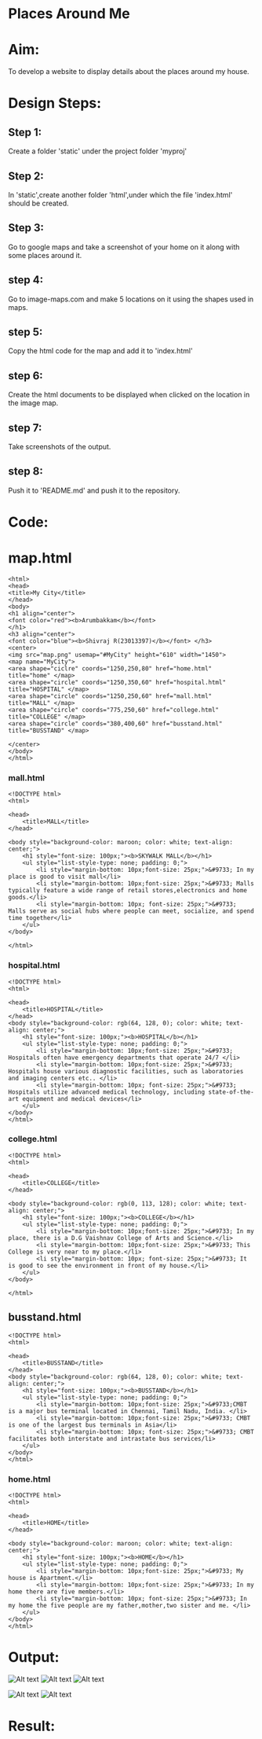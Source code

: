# Places Around Me
# Aim:
To develop a website to display details about the places around my house.

# Design Steps:
## Step 1:
Create a folder 'static' under the project folder 'myproj'

## Step 2:
In 'static',create another folder 'html',under which the file 'index.html' should be created.

## Step 3:
Go to google maps and take a screenshot of your home on it along with some places around it.

## step 4:
Go to image-maps.com and make 5 locations on it using the shapes used in maps.

## step 5:
Copy the html code for the map and add it to 'index.html'

## step 6:
Create the html documents to be displayed when clicked on the location in the image map.

## step 7:
Take screenshots of the output.

## step 8:
Push it to 'README.md' and push it to the repository.

# Code:

# map.html
``````
<html>
<head>
<title>My City</title>
</head>
<body>
<h1 align="center">
<font color="red"><b>Arumbakkam</b></font>
</h1>
<h3 align="center">
<font color="blue"><b>Shivraj R(23013397)</b></font> </h3>
<center>
<img src="map.png" usemap="#MyCity" height="610" width="1450">
<map name="MyCity">
<area shape="ciclre" coords="1250,250,80" href="home.html" title="home" </map>
<area shape="circle" coords="1250,350,60" href="hospital.html" title="HOSPITAL" </map>
<area shape="circle" coords="1250,250,60" href="mall.html" title="MALL" </map>
<area shape="circle" coords="775,250,60" href="college.html" title="COLLEGE" </map>
<area shape="circle" coords="380,400,60" href="busstand.html" title="BUSSTAND" </map>

</center>
</body>
</html>
``````
### mall.html
``````
<!DOCTYPE html>
<html>

<head>
    <title>MALL</title>
</head>

<body style="background-color: maroon; color: white; text-align: center;">
    <h1 style="font-size: 100px;"><b>SKYWALK MALL</b></h1>
    <ul style="list-style-type: none; padding: 0;">
        <li style="margin-bottom: 10px;font-size: 25px;">&#9733; In my place is good to visit mall</li>
        <li style="margin-bottom: 10px;font-size: 25px;">&#9733; Malls typically feature a wide range of retail stores,electronics and home goods.</li>
        <li style="margin-bottom: 10px; font-size: 25px;">&#9733; Malls serve as social hubs where people can meet, socialize, and spend time together</li>
    </ul>
</body>

</html>
``````
### hospital.html
``````
<!DOCTYPE html>
<html>

<head>
    <title>HOSPITAL</title>
</head>
<body style="background-color: rgb(64, 128, 0); color: white; text-align: center;">
    <h1 style="font-size: 100px;"><b>HOSPITAL</b></h1>
    <ul style="list-style-type: none; padding: 0;">
        <li style="margin-bottom: 10px;font-size: 25px;">&#9733; Hospitals often have emergency departments that operate 24/7 </li>
        <li style="margin-bottom: 10px;font-size: 25px;">&#9733; Hospitals house various diagnostic facilities, such as laboratories and imaging centers etc.. </li>
        <li style="margin-bottom: 10px; font-size: 25px;">&#9733; Hospitals utilize advanced medical technology, including state-of-the-art equipment and medical devices</li>
    </ul>
</body>
</html>
``````
### college.html
``````
<!DOCTYPE html>
<html>

<head>
    <title>COLLEGE</title>
</head>

<body style="background-color: rgb(0, 113, 128); color: white; text-align: center;">
    <h1 style="font-size: 100px;"><b>COLLEGE</b></h1>
    <ul style="list-style-type: none; padding: 0;">
        <li style="margin-bottom: 10px;font-size: 25px;">&#9733; In my place, there is a D.G Vaishnav College of Arts and Science.</li>
        <li style="margin-bottom: 10px;font-size: 25px;">&#9733; This College is very near to my place.</li>
        <li style="margin-bottom: 10px; font-size: 25px;">&#9733; It is good to see the environment in front of my house.</li>
    </ul>
</body>

</html>
``````
## busstand.html
``````
<!DOCTYPE html>
<html>

<head>
    <title>BUSSTAND</title>
</head>
<body style="background-color: rgb(64, 128, 0); color: white; text-align: center;">
    <h1 style="font-size: 100px;"><b>BUSSTAND</b></h1>
    <ul style="list-style-type: none; padding: 0;">
        <li style="margin-bottom: 10px;font-size: 25px;">&#9733;CMBT is a major bus terminal located in Chennai, Tamil Nadu, India. </li>
        <li style="margin-bottom: 10px;font-size: 25px;">&#9733; CMBT is one of the largest bus terminals in Asia</li>
        <li style="margin-bottom: 10px; font-size: 25px;">&#9733; CMBT facilitates both interstate and intrastate bus services/li>
    </ul>
</body>
</html>
``````
### home.html
``````
<!DOCTYPE html>
<html>

<head>
    <title>HOME</title>
</head>

<body style="background-color: maroon; color: white; text-align: center;">
    <h1 style="font-size: 100px;"><b>HOME</b></h1>
    <ul style="list-style-type: none; padding: 0;">
        <li style="margin-bottom: 10px;font-size: 25px;">&#9733; My house is Apartment.</li>
        <li style="margin-bottom: 10px;font-size: 25px;">&#9733; In my home there are five members.</li>
        <li style="margin-bottom: 10px; font-size: 25px;">&#9733; In my home the five people are my father,mother,two sister and me. </li>
    </ul>
</body>
</html>
``````
# Output:
![Alt text](5.png)
![Alt text](1.png)
![Alt text](2.png)

![Alt text](3.png)
![Alt text](4.png)




# Result:

